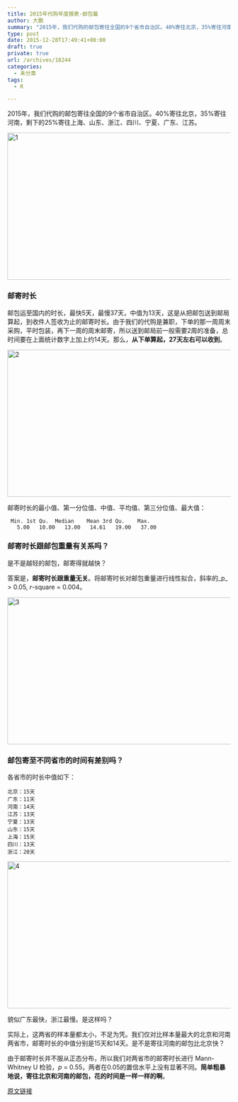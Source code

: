 ```yaml
---
title: 2015年代购年度报表-邮包篇
author: 大鹏
summary: "2015年，我们代购的邮包寄往全国的9个省市自治区。40%寄往北京，35%寄往河南，剩下的25%寄往上海、山东、浙江、四川、宁夏、广东、江苏。"
type: post
date: 2015-12-28T17:49:41+00:00
draft: true
private: true
url: /archives/18244
categories:
  - 未分类
tags:
  - R

---
```

2015年，我们代购的邮包寄往全国的9个省市自治区。40%寄往北京，35%寄往河南，剩下的25%寄往上海、山东、浙江、四川、宁夏、广东、江苏。

[<img src="http://pzhao.org/wp-content/uploads/2015/12/1.jpg" alt="1" width="640" height="332" class="alignnone size-full wp-image-18249" srcset="http://pzhao.org/wp-content/uploads/2015/12/1.jpg 640w, http://pzhao.org/wp-content/uploads/2015/12/1-300x155.jpg 300w" sizes="(max-width: 640px) 100vw, 640px" />][1]

### 邮寄时长

邮包运至国内的时长，最快5天，最慢37天，中值为13天，这是从把邮包送到邮局算起，到收件人签收为止的邮寄时长。由于我们的代购是兼职，下单的那一周周末采购，平时包装，再下一周的周末邮寄，所以送到邮局前一般需要2周的准备，总时间要在上面统计数字上加上约14天。那么，**从下单算起，27天左右可以收到**。

[<img src="http://pzhao.org/wp-content/uploads/2015/12/2.jpg" alt="2" width="640" height="332" class="alignnone size-full wp-image-18250" srcset="http://pzhao.org/wp-content/uploads/2015/12/2.jpg 640w, http://pzhao.org/wp-content/uploads/2015/12/2-300x155.jpg 300w" sizes="(max-width: 640px) 100vw, 640px" />][2]

邮寄时长的最小值、第一分位值、中值、平均值、第三分位值、最大值：

     Min. 1st Qu.  Median    Mean 3rd Qu.    Max.
       5.00   10.00   13.00   14.61   19.00   37.00
    

### 邮寄时长跟邮包重量有关系吗？

是不是越轻的邮包，邮寄得就越快？

答案是，**邮寄时长跟重量无关**。将邮寄时长对邮包重量进行线性拟合，斜率的_p_ > 0.05, _r_-square = 0.004。

[<img src="http://pzhao.org/wp-content/uploads/2015/12/3.jpg" alt="3" width="640" height="332" class="alignnone size-full wp-image-18251" srcset="http://pzhao.org/wp-content/uploads/2015/12/3.jpg 640w, http://pzhao.org/wp-content/uploads/2015/12/3-300x155.jpg 300w" sizes="(max-width: 640px) 100vw, 640px" />][3]

### 邮包寄至不同省市的时间有差别吗？

各省市的时长中值如下：

    北京：15天
    广东：11天
    河南：14天
    江苏：13天
    宁夏：13天
    山东：15天
    上海：15天
    四川：13天
    浙江：20天
    

[<img src="http://pzhao.org/wp-content/uploads/2015/12/4.jpg" alt="4" width="640" height="332" class="alignnone size-full wp-image-18252" srcset="http://pzhao.org/wp-content/uploads/2015/12/4.jpg 640w, http://pzhao.org/wp-content/uploads/2015/12/4-300x155.jpg 300w" sizes="(max-width: 640px) 100vw, 640px" />][4]

貌似广东最快，浙江最慢。是这样吗？

实际上，这两省的样本量都太小，不足为凭。我们仅对比样本量最大的北京和河南两省市，邮寄时长的中值分别是15天和14天。是不是寄往河南的邮包比北京快？

由于邮寄时长并不服从正态分布，所以我们对两省市的邮寄时长进行 Mann-Whitney U 检验，_p_ = 0.55，两者在0.05的置信水平上没有显著不同。**简单粗暴地说，寄往北京和河南的邮包，花的时间是一样一样的啊**。

 [1]: http://pzhao.org/wp-content/uploads/2015/12/1.jpg
 [2]: http://pzhao.org/wp-content/uploads/2015/12/2.jpg
 [3]: http://pzhao.org/wp-content/uploads/2015/12/3.jpg
 [4]: http://pzhao.org/wp-content/uploads/2015/12/4.jpg

[原文链接](http://dapengde.com/archives/18244)

